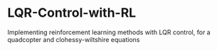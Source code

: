 # LQR-Control-with-RL
Implementing reinforcement learning methods with LQR control, for a quadcopter and clohessy-wiltshire equations
